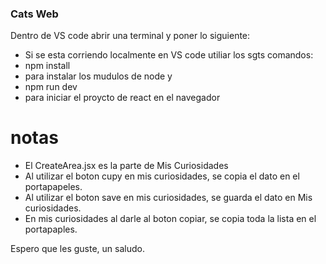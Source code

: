 ### Cats Web
<p>
Dentro de VS code abrir una terminal y poner lo siguiente:
</p>

- Si se esta corriendo localmente en VS code utiliar los sgts comandos:
- npm install
- para instalar los mudulos de node y
- npm run dev
- para iniciar el proycto de react en el navegador



# notas
- El CreateArea.jsx es la parte de Mis Curiosidades 
- Al utilizar el boton cupy en mis curiosidades, se copia el dato en el portapapeles.
- Al utilizar el boton save en mis curiosidades, se guarda el dato en Mis curiosidades.
- En mis curiosidades al darle al boton copiar, se copia toda la lista en el portapaples. 

<p>
Espero que les guste, un saludo.
</p>

